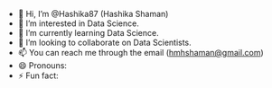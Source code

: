 - 👋 Hi, I’m @Hashika87 (Hashika Shaman)
- 👀 I’m interested in Data Science.
- 🌱 I’m currently learning Data Science.
- 💞️ I’m looking to collaborate on Data Scientists.
- 📫 You can reach me through the email (hmhshaman@gmail.com)
- 😄 Pronouns: 
- ⚡ Fun fact: 

<!---
Hashika87/Hashika87 is a ✨ special ✨ repository for Data Scientists.
--->
